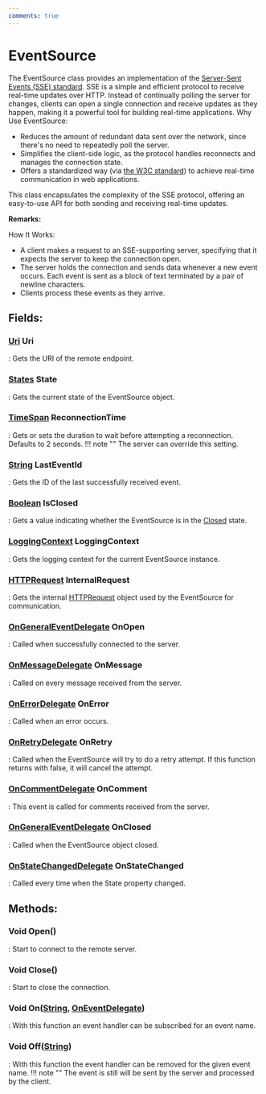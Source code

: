 ```yaml
---
comments: true
---
```

# EventSource

The EventSource class provides an implementation of the [Server-Sent Events (SSE) standard](https://html.spec.whatwg.org/multipage/server-sent-events.html). SSE is a simple and efficient protocol to receive real-time updates over HTTP. Instead of continually polling the server for changes, clients can open a single connection and receive updates as they happen, making it a powerful tool for building real-time applications.  Why Use EventSource: 

- Reduces the amount of redundant data sent over the network, since there's no need to repeatedly poll the server.
- Simplifies the client-side logic, as the protocol handles reconnects and manages the connection state.
- Offers a standardized way (via [the W3C standard](https://html.spec.whatwg.org/multipage/server-sent-events.html)) to achieve real-time communication in web applications.



This class encapsulates the complexity of the SSE protocol, offering an easy-to-use API for both sending and receiving real-time updates.

**Remarks:**

How It Works: 

- A client makes a request to an SSE-supporting server, specifying that it expects the server to keep the connection open.
- The server holds the connection and sends data whenever a new event occurs. Each event is sent as a block of text terminated by a pair of newline characters.
- Clients process these events as they arrive.



## **Fields**:
### **[Uri](https://learn.microsoft.com/en-us/dotnet/api/System.Uri) Uri**
: Gets the URI of the remote endpoint. 
### **[States](States.md) State**
: Gets the current state of the EventSource object. 
### **[TimeSpan](https://learn.microsoft.com/en-us/dotnet/api/System.TimeSpan) ReconnectionTime**
: Gets or sets the duration to wait before attempting a reconnection. Defaults to 2 seconds. 
	!!! note ""
		The server can override this setting.

### **[String](https://learn.microsoft.com/en-us/dotnet/api/System.String) LastEventId**
: Gets the ID of the last successfully received event. 
### **[Boolean](https://learn.microsoft.com/en-us/dotnet/api/System.Boolean) IsClosed**
: Gets a value indicating whether the EventSource is in the [Closed](States.md#statesclosed) state. 
### **[LoggingContext](../../../HTTP/api-reference/Logger/LoggingContext.md) LoggingContext**
: Gets the logging context for the current EventSource instance. 
### **[HTTPRequest](../../../HTTP/api-reference/HTTP/HTTPRequest.md) InternalRequest**
: Gets the internal [HTTPRequest](../../../HTTP/api-reference/HTTP/HTTPRequest.md) object used by the EventSource for communication. 
### **[OnGeneralEventDelegate](OnGeneralEventDelegate.md) OnOpen**
: Called when successfully connected to the server. 
### **[OnMessageDelegate](OnMessageDelegate.md) OnMessage**
: Called on every message received from the server. 
### **[OnErrorDelegate](OnErrorDelegate.md) OnError**
: Called when an error occurs. 
### **[OnRetryDelegate](OnRetryDelegate.md) OnRetry**
: Called when the EventSource will try to do a retry attempt. If this function returns with false, it will cancel the attempt. 
### **[OnCommentDelegate](OnCommentDelegate.md) OnComment**
: This event is called for comments received from the server. 
### **[OnGeneralEventDelegate](OnGeneralEventDelegate.md) OnClosed**
: Called when the EventSource object closed. 
### **[OnStateChangedDelegate](OnStateChangedDelegate.md) OnStateChanged**
: Called every time when the State property changed. 
## **Methods**:

### Void Open()
: Start to connect to the remote server. 

### Void Close()
: Start to close the connection. 

### Void On([String](https://learn.microsoft.com/en-us/dotnet/api/System.String), [OnEventDelegate](OnEventDelegate.md))
: With this function an event handler can be subscribed for an event name. 

### Void Off([String](https://learn.microsoft.com/en-us/dotnet/api/System.String))
: With this function the event handler can be removed for the given event name. 
	!!! note ""
		The event is still will be sent by the server and processed by the client.
